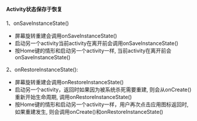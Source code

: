 #### Activity状态保存于恢复

1、onSaveInstanceState\(\)

* 屏幕旋转重建会调用onSaveInstanceState\(\)
* 启动另一个activity当前activity在离开前会调用onSaveInstanceState\(\)
* 按Home键的情形和启动另一个activity一样, 当前activity在离开前会onSaveInstanceState\(\)

  


2、onRestoreInstanceState\(\):

* 屏幕旋转重建会调用onRestoreInstanceState\(\)
* 启动另一个activity，返回时如果因为被系统杀死需要重建, 则会从onCreate\(\)重新开始生命周期, 调用onRestoreInstanceState\(\)
* 按Home键的情形和启动另一个activity一样，用户再次点击应用图标返回时,
  如果重建发生, 则会调用onCreate\(\)和onRestoreInstanceState\(\)




